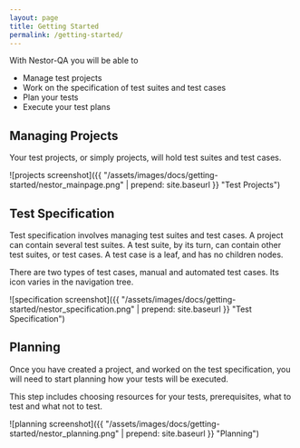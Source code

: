 ```yaml
---
layout: page
title: Getting Started
permalink: /getting-started/
---
```


With Nestor-QA you will be able to

* Manage test projects
* Work on the specification of test suites and test cases
* Plan your tests
* Execute your test plans

## Managing Projects

Your test projects, or simply projects, will hold test suites and test cases.

![projects screenshot]({{ "/assets/images/docs/getting-started/nestor_mainpage.png" | prepend: site.baseurl }} "Test Projects")

## Test Specification

Test specification involves managing test suites and test cases. A project can contain
several test suites. A test suite, by its turn, can contain other test suites, or test cases.
A test case is a leaf, and has no children nodes.

There are two types of test cases, manual and automated test cases. Its icon varies in the
navigation tree.

![specification screenshot]({{ "/assets/images/docs/getting-started/nestor_specification.png" | prepend: site.baseurl }} "Test Specification")

## Planning

Once you have created a project, and worked on the test specification, you will need
to start planning how your tests will be executed.

This step includes choosing resources for your tests, prerequisites, what to test and what
not to test.

![planning screenshot]({{ "/assets/images/docs/getting-started/nestor_planning.png" | prepend: site.baseurl }} "Planning")

